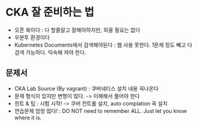 # CKA 잘 준비하는 법

- 오픈 북이다 : 다 할줄알고 잘해야하지만, 외울 필요는 없다
- 우분투 환경이다
- Kubernetes Documents에서 검색해야된다 : 웹 사용 못한다. 1문제 정도 빼고 다 검색 가능하다. 익숙해 져야 한다.

## 문제서
- CKA Lab Source (By vagrant) : 쿠버네티스 설치 내용 꼭나온다
- 문제 형식이 있지만 변형이 많다. -> 이해해서 풀어야 한다
- 힌트 & 팁 : 시험 시작! -> 쿠버 컨트롤 설치, auto complation 꼭 설치
- 연습문제 엄청 많다! : DO NOT need to remember ALL. Just let you know where it is.